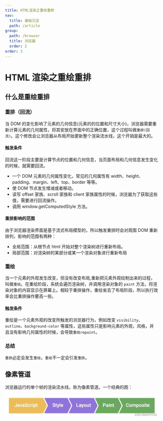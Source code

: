 ```yaml
---
title: HTML渲染之重绘重排
nav:
  title: 基础沉淀
  path: /article
group:
  path: /browser
  title: 浏览器
  order: 2
order: 3
---
```


# HTML 渲染之重绘重排

## 什么是重绘重排

### 重排（回流）

当 DOM 的变化影响了元素的几何信息(元素的的位置和尺寸大小)，浏览器需要重新计算元素的几何属性，将其安放在界面中的正确位置，这个过程叫做`重排(回流)`。这个修改会让浏览器从布局开始更新整个渲染流水线，这个开销是最大的。

#### 触发条件

回流这一阶段主要是计算节点的位置和几何信息，当页面布局和几何信息发生变化的时候，就需要回流。

- 一个 DOM 元素的几何属性变化，常见的几何属性有 width、height、padding、margin、left、top、border 等等。
- 使 DOM 节点发生增减或者移动。
- 读写 offset 家族、scroll 家族和 client 家族属性的时候，浏览器为了获取这些值，需要进行回流操作。
- 调用 window.getComputedStyle 方法。

#### 重排影响的范围

由于浏览器渲染界面是基于流式布局模型的，所以触发重排时会对周围 DOM 重新排列，影响的范围有两种：

- 全局范围：从根节点 html 开始对整个渲染树进行重新布局。
- 局部范围：对渲染树的某部分或某一个渲染对象进行重新布局

### 重绘

当一个元素的外观发生改变，但没有改变布局,重新把元素外观绘制出来的过程，叫做`重绘`。在重绘阶段，系统会遍历渲染树，并调用渲染对象的 `paint` 方法，将渲染对象的内容显示在屏幕上。相较于重排操作，重绘省去了布局阶段，所以执行效率会比重排操作要高一些。

#### 触发条件

重绘是一个元素外观的改变所触发的浏览器行为，例如改变 `visibility`、`outline`、`background-color` 等属性，这些属性只是影响元素的外观，风格，并且没有影响几何属性的时候，会导致`重绘repaint`。

### 总结

`重排`必定会发生`重绘`，`重绘`不一定会引发`重排`。

## 像素管道

浏览器运行的单个帧的渲染流水线，称为像素管道。一个经典的图：

<img src="./image/pxPie.png"/>

